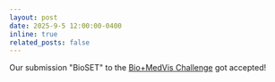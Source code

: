 ```yaml
---
layout: post
date: 2025-9-5 12:00:00-0400
inline: true
related_posts: false
---
```



Our submission "BioSET" to the [Bio+MedVis Challenge](http://biovis.net/2025/biovisChallenges_vis/) got accepted!